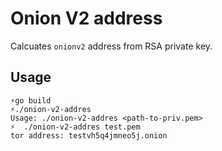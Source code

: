 # Onion V2 address

Calcuates `onionv2` address from RSA private key.

## Usage
```
⚡go build
⚡./onion-v2-addres
Usage: ./onion-v2-addres <path-to-priv.pem>
⚡  ./onion-v2-addres test.pem
tor address: testvh5q4jmneo5j.onion
```
